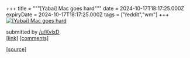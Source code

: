 +++
title = """[Yabai] Mac goes hard"""
date = 2024-10-17T18:17:25.000Z
expiryDate = 2024-10-17T18:17:25.000Z
tags = ["reddit","wm"]
+++
[![[Yabai] Mac goes hard](https://preview.redd.it/m8cao9zrycvd1.png?width=640&crop=smart&auto=webp&s=926ff7c3923ee3ab2445b7f18c899b8459aa641c "[Yabai] Mac goes hard")](https://www.reddit.com/r/unixporn/comments/1g5xj0r/yabai_mac_goes_hard/)

submitted by [/u/KvlxD](https://www.reddit.com/user/KvlxD)  
[\[link\]](https://i.redd.it/m8cao9zrycvd1.png) [\[comments\]](https://www.reddit.com/r/unixporn/comments/1g5xj0r/yabai_mac_goes_hard/)

[[source]](https://www.reddit.com/r/unixporn/comments/1g5xj0r/yabai_mac_goes_hard/)
